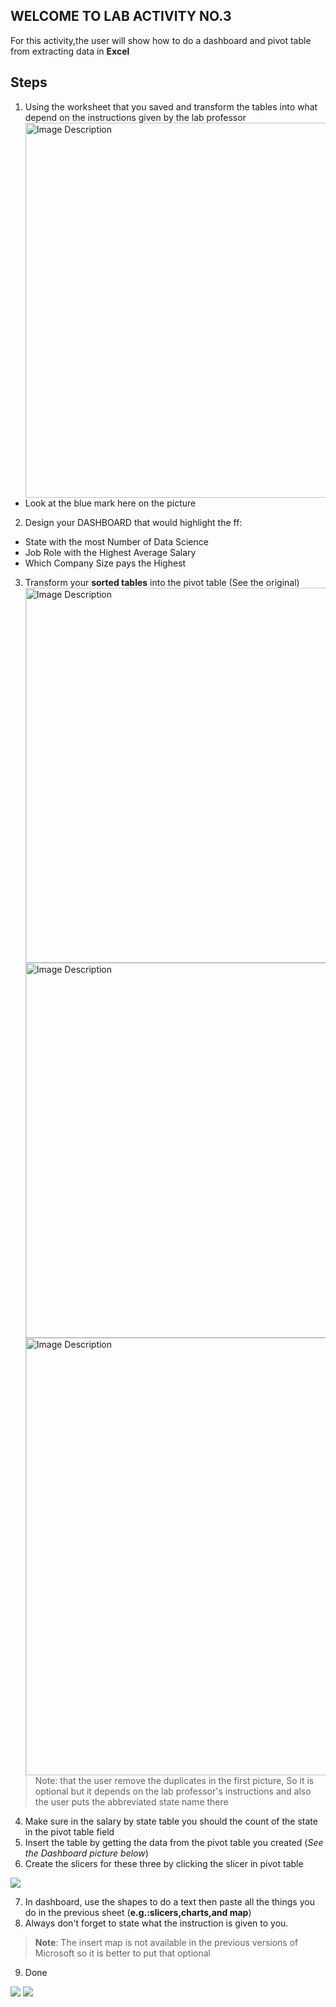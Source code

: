 ## WELCOME TO LAB ACTIVITY NO.3 
For this activity,the user will show how to do a dashboard and pivot table from extracting data in **Excel**

## Steps 
1. Using the worksheet that you saved and transform the tables into what depend on the instructions given by the lab professor
   <img src="https://github.com/EDILBERTOGEMINIANO/edilbertogemini/blob/main/MIDTERM%20ACTIVITY%20NO.3/EDM101/Screenshot%20(10).png" alt="Image Description" width="600" style="float: right; margin-left: 50px;" />
- Look at the blue mark here on the picture 

2. Design your DASHBOARD that would highlight the ff:
- State with the most Number of Data Science
-  Job Role with the Highest Average Salary 
-  Which Company Size pays the Highest
3. Transform your **sorted tables** into the pivot table (See the original)
   <img src="https://github.com/EDILBERTOGEMINIANO/edilbertogemini/blob/main/MIDTERM%20ACTIVITY%20NO.3/EDM101/Screenshot%20(2).png" alt="Image Description" width="600" style="float: right; margin-left: 50px;" />
   <img src="https://github.com/EDILBERTOGEMINIANO/edilbertogemini/blob/main/MIDTERM%20ACTIVITY%20NO.3/EDM101/Screenshot%20(3).png" alt="Image Description" width="600" style="float: right; margin-left: 50px;" />
   <img src="https://github.com/EDILBERTOGEMINIANO/edilbertogemini/blob/main/MIDTERM%20ACTIVITY%20NO.3/EDM101/Screenshot%20(5).png" alt="Image Description" width="700" style="float: right; margin-left: 50px;" />

 > Note: that the user remove the duplicates in the first picture, So it is optional but it depends on the lab professor's instructions
 > and also the user puts the abbreviated state name there 
4. Make sure in the salary by state table you should the count of the state in the pivot table field
5. Insert the table by getting the data from the pivot table you created (*See the Dashboard picture below*)
6. Create the slicers for these three by clicking the slicer in pivot table
<img src = https://github.com/EDILBERTOGEMINIANO/edilbertogemini/blob/main/MIDTERM%20ACTIVITY%20NO.3/EDM101/Slicer.png/>


7.  In dashboard, use the shapes to do a text then paste all the things you do in the previous sheet (**e.g.:slicers,charts,and map**)
8.  Always don't forget to state what the instruction is given to you. 
> **Note**: The insert map is not available in the previous versions of Microsoft so it is better to put that optional 
9. Done
<img src= "https://github.com/EDILBERTOGEMINIANO/edilbertogemini/blob/main/MIDTERM%20ACTIVITY%20NO.3/EDM101/Dashboard.png"/>
<img src= "https://github.com/EDILBERTOGEMINIANO/edilbertogemini/blob/main/MIDTERM%20ACTIVITY%20NO.3/EDM101/Country%20Count.png"/>
  
